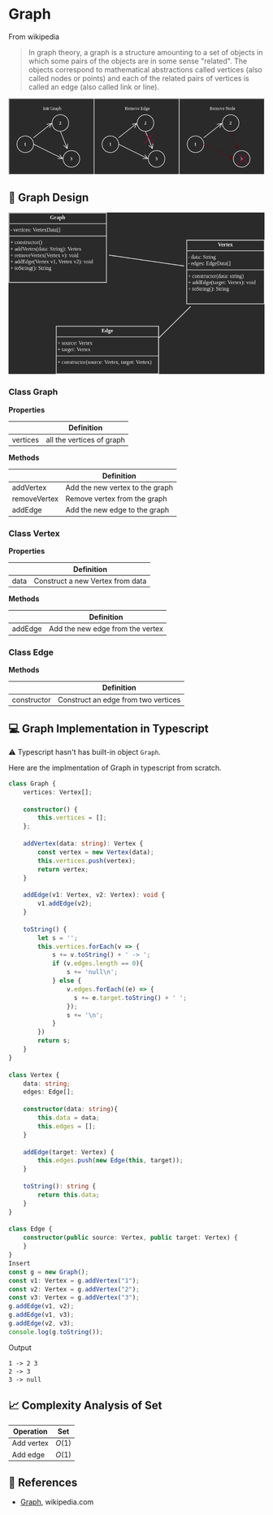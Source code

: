 # Graph

From wikipedia

> In graph theory, a graph is a structure amounting to a set of objects in which some pairs of the objects are in some sense "related". The objects correspond to mathematical abstractions called vertices (also called nodes or points) and each of the related pairs of vertices is called an edge (also called link or line).

![](../abstract/data-structures/graph.png)


## 🎨 Graph Design

![](images/graph.png)

### Class Graph

**Properties**

|             | Definition                             |
|-------------|----------------------------------------|
| vertices    | all the vertices of graph              |

**Methods**

|                 | Definition                                      |
|-----------------|-------------------------------------------------|
| addVertex       | Add the new vertex to the graph                 |
| removeVertex    | Remove vertex from the graph                    |
| addEdge         | Add the new edge to the graph                   |

### Class Vertex

**Properties**

|             | Definition                             |
|-------------|----------------------------------------|
| data        | Construct a new Vertex from data       |

**Methods**

|                 | Definition                              |
|-----------------|-----------------------------------------|
| addEdge         | Add the new edge from the vertex        |

### Class Edge

**Methods**

|                 | Definition                                      |
|-----------------|-------------------------------------------------|
| constructor     | Construct an edge from two vertices             |

## 💻 Graph Implementation in Typescript

⚠️ Typescript hasn't has built-in object `Graph`.

Here are the implmentation of Graph in typescript from scratch.

```ts
class Graph {
    vertices: Vertex[];

    constructor() {
        this.vertices = [];
    };

    addVertex(data: string): Vertex {
        const vertex = new Vertex(data);
        this.vertices.push(vertex);
        return vertex;
    }

    addEdge(v1: Vertex, v2: Vertex): void {
        v1.addEdge(v2);
    }

    toString() {
        let s = '';
        this.vertices.forEach(v => {
            s += v.toString() + ' -> ';
            if (v.edges.length == 0){
                s += 'null\n';
            } else {
                v.edges.forEach((e) => {
                  s += e.target.toString() + ' ';
                });
                s += '\n';
            }
        })
        return s;
    }
}

class Vertex {
    data: string;
    edges: Edge[];

    constructor(data: string){
        this.data = data;
        this.edges = [];
    }

    addEdge(target: Vertex) {
        this.edges.push(new Edge(this, target));
    }

    toString(): string {
        return this.data;
    }
}

class Edge {
    constructor(public source: Vertex, public target: Vertex) {
    }
}
Insert
const g = new Graph();
const v1: Vertex = g.addVertex("1");
const v2: Vertex = g.addVertex("2");
const v3: Vertex = g.addVertex("3");
g.addEdge(v1, v2);
g.addEdge(v1, v3);
g.addEdge(v2, v3);
console.log(g.toString());
```

Output

```
1 -> 2 3 
2 -> 3 
3 -> null
```

## 📈 Complexity Analysis of Set


| Operation       | Set                 |
|-----------------|---------------------|
| Add vertex      | $O(1)$              |
| Add edge        | $O(1)$              |

## 🔗 References

* [Graph](https://en.wikipedia.org/wiki/Graph_(discrete_mathematics)), wikipedia.com
